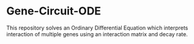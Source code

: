 # Gene-Circuit-ODE
This repository solves an Ordinary Differential Equation which interprets interaction of multiple genes using an interaction matrix and decay rate.
